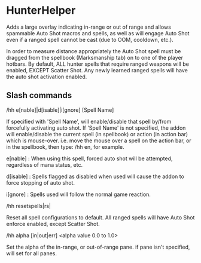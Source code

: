 # HunterHelper

Adds a large overlay indicating in-range or out of range and allows spammable Auto Shot macros and spells, as well as will engage Auto Shot even if a ranged spell cannot be cast (due to OOM, cooldown, etc.).

In order to measure distance appropriately the Auto Shot spell must be dragged from the spellbook (Marksmanship tab) on to one of the player hotbars.
By default, ALL hunter spells that require ranged weapons will be enabled, EXCEPT Scatter Shot.
Any newly learned ranged spells will have the auto shot activation enabled.

## Slash commands
/hh e[nable]|d[isable]|i[gnore] [Spell Name]

If specified with 'Spell Name', will enable/disable that spell by/from forcefully activating auto shot.
If 'Spell Name' is not specified, the addon will enable/disable the current spell (in spellbook) or action (in action bar) which is mouse-over.
i.e. move the mouse over a spell on the action bar, or in the spellbook, then type: /hh en, for example.

e[nable] : When using this spell, forced auto shot will be attempted, regardless of mana status, etc.

d[isable] : Spells flagged as disabled when used will cause the addon to force stopping of auto shot. 

i[gnore] : Spells used will follow the normal game reaction.
		
/hh resetspells|rs|

Reset all spell configurations to default. All ranged spells will have Auto Shot enforce enabled, except Scatter Shot.		

/hh alpha [in|out|err] <alpha value 0.0 to 1.0>

Set the alpha of the in-range, or out-of-range pane. if pane isn't specified, will set for all panes.
